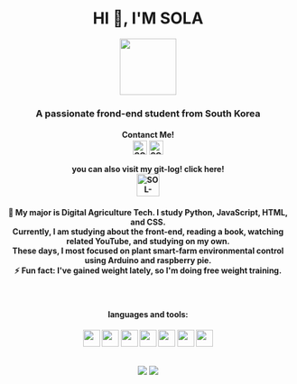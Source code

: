 <!-- 인사말 -->
<h1 align="center">HI 👋, I'M SOLA</h1>

<!-- 고양이 밈 -->
<p align="center"><img height="100" src="https://www.pngplay.com/wp-content/uploads/12/Crying-Cat-Meme-Free-PNG.png"></p>
<h3 align="center">A passionate frond-end student from South Korea</h3>

<!--
**ffe4el/ffe4el** is a ✨ _special_ ✨ repository because its `README.md` (this file) appears on your GitHub profile.

Here are some ideas to get you started:

- 🔭 I’m currently working on ...
- 🌱 I’m currently learning ...
- 👯 I’m looking to collaborate on ...
- 🤔 I’m looking for help with ...
- 💬 Ask me about ...
- 📫 How to reach me: ...
- 😄 Pronouns: ...
- ⚡ Fun fact: ...
-->

<!-- 인스타, 디코 주소 -->
<h4 align="center">
  Contanct Me!<br>
  <a href="https://www.instagram.com/_ffe4el/">
  <img align="middle" alt="SOLA's Instagram" width="25px" src="https://raw.githubusercontent.com/hussainweb/hussainweb/main/icons/instagram.png" /></a>
  <a href="https://discord.gg/c5AFv3E6qv">
  <img align="middle" alt="SOLA's Discord" width="25px" src="https://raw.githubusercontent.com/peterthehan/peterthehan/master/assets/discord.svg" /></a>
  <br><br>you can also visit my git-log! click here!<br>
  <a href="https://ffe4el.github.io/">
  <img align="middle" alt="SOL-LOG" width="40px" src="https://user-images.githubusercontent.com/93892724/184592546-6030ce51-0d9c-469c-82b9-0dfe86177c65.png" /></a>
  
</h4>


<!-- 간단 소개 -->
<h4 align="center">🌱 My major is Digital Agriculture Tech. I study Python, JavaScript, HTML, and CSS.<br>
Currently, I am studying about the front-end, reading a book, watching related YouTube, and studying on my own.<br>
These days, I most focused on plant smart-farm environmental control using Arduino and raspberry pie.
<br>⚡ Fun fact: I've gained weight lately, so I'm doing free weight training.</h4>
<br>

<!-- 사용하는 언어와 도구들 -->
<h4 align="center"> languages and tools: <h4>

<!-- <p align="center">
<code><img height="20" src="https://raw.githubusercontent.com/github/explore/80688e429a7d4ef2fca1e82350fe8e3517d3494d/topics/javascript/javascript.png"></code>
<code><img height="20" src="https://raw.githubusercontent.com/github/explore/80688e429a7d4ef2fca1e82350fe8e3517d3494d/topics/react/react.png"></code><code><img height="20" src="https://raw.githubusercontent.com/github/explore/80688e429a7d4ef2fca1e82350fe8e3517d3494d/topics/python/python.png"></code>
<br><br></p> -->
  
  
<p align="center">
<!--   python -->
  <code><img height="30" src="https://cdn-icons-png.flaticon.com/512/5968/5968350.png"></code> 
<!--   html -->
  <code><img height="30" src="https://cdn-icons-png.flaticon.com/512/5968/5968267.png"></code>
<!--   css -->
  <code><img height="30" src="https://cdn-icons-png.flaticon.com/512/5968/5968242.png"></code>
<!--   javascript -->
  <code><img height="30" src="https://cdn-icons-png.flaticon.com/512/1199/1199124.png"></code>
<!--   vs code -->
  <code><img height="30" src="https://upload.wikimedia.org/wikipedia/commons/thumb/9/9a/Visual_Studio_Code_1.35_icon.svg/2048px-Visual_Studio_Code_1.35_icon.svg.png"></code>
<!--   pycharm -->
  <code><img height="30" src="https://upload.wikimedia.org/wikipedia/commons/thumb/1/1d/PyCharm_Icon.svg/1024px-PyCharm_Icon.svg.png"></code>
<!--   jupyter -->
  <code><img height="30" src="https://upload.wikimedia.org/wikipedia/commons/thumb/3/38/Jupyter_logo.svg/1200px-Jupyter_logo.svg.png"></code>
<br><br></p>


<!-- 깃허브레벨, 자주쓰는 언어 -->
<p align="center"><img src="https://github-readme-stats.vercel.app/api?username=ffe4el&bg_color=30,e96443,904e95&title_color=fff&text_color=fff">
<img src="https://github-readme-stats.vercel.app/api/top-langs/?username=ffe4el&bg_color=30,e96443,904e95&title_color=fff&text_color=fff"></p>


<!-- <img alt="Google Cloud Platform" src="https://img.shields.io/badge/-Google_Cloud_Platform-1a73e8?style=flat-square&logo=google-cloud&logoColor=white" />
<img alt="html5" src="https://img.shields.io/badge/-HTML5-E34F26?style=flat-square&logo=html5&logoColor=white" />
<img alt="github actions" src="https://img.shields.io/badge/-Github_Actions-2088FF?style=flat-square&logo=github-actions&logoColor=white" /> -->


